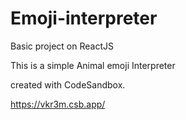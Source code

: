 # Emoji-interpreter
Basic project on ReactJS 

This is a simple Animal emoji Interpreter

created with CodeSandbox.

https://vkr3m.csb.app/
